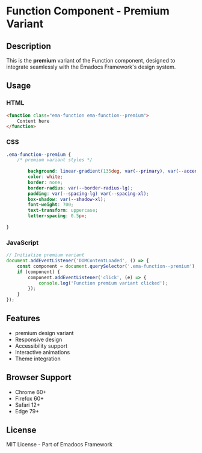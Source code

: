 # Function Component - Premium Variant

## Description
This is the **premium** variant of the Function component, designed to integrate seamlessly with the Emadocs Framework's design system.

## Usage

### HTML
```html
<function class="ema-function ema-function--premium">
    Content here
</function>
```

### CSS
```css
.ema-function--premium {
    /* premium variant styles */
    
        background: linear-gradient(135deg, var(--primary), var(--accent));
        color: white;
        border: none;
        border-radius: var(--border-radius-lg);
        padding: var(--spacing-lg) var(--spacing-xl);
        box-shadow: var(--shadow-xl);
        font-weight: 700;
        text-transform: uppercase;
        letter-spacing: 0.5px;
    
}
```

### JavaScript
```javascript
// Initialize premium variant
document.addEventListener('DOMContentLoaded', () => {
    const component = document.querySelector('.ema-function--premium');
    if (component) {
        component.addEventListener('click', (e) => {
            console.log('Function premium variant clicked');
        });
    }
});
```

## Features
- premium design variant
- Responsive design
- Accessibility support
- Interactive animations
- Theme integration

## Browser Support
- Chrome 60+
- Firefox 60+
- Safari 12+
- Edge 79+

## License
MIT License - Part of Emadocs Framework

